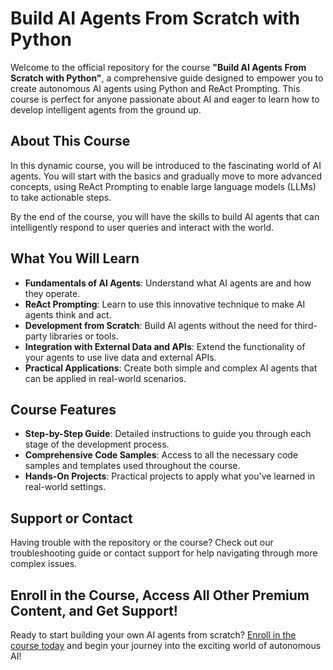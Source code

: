 # Build AI Agents From Scratch with Python

Welcome to the official repository for the course **"Build AI Agents From Scratch with Python"**, a comprehensive guide designed to empower you to create autonomous AI agents using Python and ReAct Prompting. This course is perfect for anyone passionate about AI and eager to learn how to develop intelligent agents from the ground up.

## About This Course

In this dynamic course, you will be introduced to the fascinating world of AI agents. You will start with the basics and gradually move to more advanced concepts, using ReAct Prompting to enable large language models (LLMs) to take actionable steps. 

By the end of the course, you will have the skills to build AI agents that can intelligently respond to user queries and interact with the world.

## What You Will Learn

- **Fundamentals of AI Agents**: Understand what AI agents are and how they operate.
- **ReAct Prompting**: Learn to use this innovative technique to make AI agents think and act.
- **Development from Scratch**: Build AI agents without the need for third-party libraries or tools.
- **Integration with External Data and APIs**: Extend the functionality of your agents to use live data and external APIs.
- **Practical Applications**: Create both simple and complex AI agents that can be applied in real-world scenarios.

## Course Features

- **Step-by-Step Guide**: Detailed instructions to guide you through each stage of the development process.
- **Comprehensive Code Samples**: Access to all the necessary code samples and templates used throughout the course.
- **Hands-On Projects**: Practical projects to apply what you've learned in real-world settings.


## Support or Contact

Having trouble with the repository or the course? Check out our troubleshooting guide or contact support for help navigating through more complex issues.

## Enroll in the Course,  Access All Other Premium Content, and Get Support!

Ready to start building your own AI agents from scratch? [Enroll in the course today](https://learnwithhasan.com/learn/build-ai-agents/) and begin your journey into the exciting world of autonomous AI!



